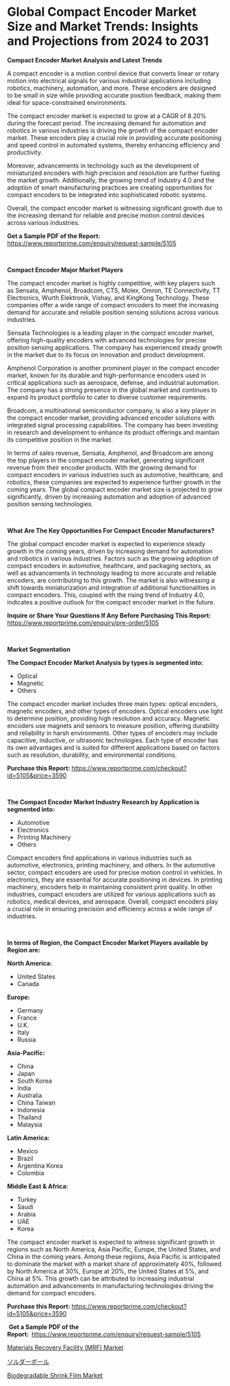 <p><h1>Global Compact Encoder Market Size and Market Trends: Insights and Projections from 2024 to 2031</h1></p><p><strong>Compact Encoder Market Analysis and Latest Trends</strong></p>
<p><p>A compact encoder is a motion control device that converts linear or rotary motion into electrical signals for various industrial applications including robotics, machinery, automation, and more. These encoders are designed to be small in size while providing accurate position feedback, making them ideal for space-constrained environments.</p><p>The compact encoder market is expected to grow at a CAGR of 8.20% during the forecast period. The increasing demand for automation and robotics in various industries is driving the growth of the compact encoder market. These encoders play a crucial role in providing accurate positioning and speed control in automated systems, thereby enhancing efficiency and productivity.</p><p>Moreover, advancements in technology such as the development of miniaturized encoders with high precision and resolution are further fueling the market growth. Additionally, the growing trend of Industry 4.0 and the adoption of smart manufacturing practices are creating opportunities for compact encoders to be integrated into sophisticated robotic systems.</p><p>Overall, the compact encoder market is witnessing significant growth due to the increasing demand for reliable and precise motion control devices across various industries.</p></p>
<p><strong>Get a Sample PDF of the Report:&nbsp;</strong> <a href="https://www.reportprime.com/enquiry/request-sample/5105">https://www.reportprime.com/enquiry/request-sample/5105</a></p>
<p>&nbsp;</p>
<p><strong>Compact Encoder Major Market Players</strong></p>
<p><p>The compact encoder market is highly competitive, with key players such as Sensata, Amphenol, Broadcom, CTS, Molex, Omron, TE Connectivity, TT Electronics, Wurth Elektronik, Vishay, and KingKong Technology. These companies offer a wide range of compact encoders to meet the increasing demand for accurate and reliable position sensing solutions across various industries.</p><p>Sensata Technologies is a leading player in the compact encoder market, offering high-quality encoders with advanced technologies for precise position sensing applications. The company has experienced steady growth in the market due to its focus on innovation and product development.</p><p>Amphenol Corporation is another prominent player in the compact encoder market, known for its durable and high-performance encoders used in critical applications such as aerospace, defense, and industrial automation. The company has a strong presence in the global market and continues to expand its product portfolio to cater to diverse customer requirements.</p><p>Broadcom, a multinational semiconductor company, is also a key player in the compact encoder market, providing advanced encoder solutions with integrated signal processing capabilities. The company has been investing in research and development to enhance its product offerings and maintain its competitive position in the market.</p><p>In terms of sales revenue, Sensata, Amphenol, and Broadcom are among the top players in the compact encoder market, generating significant revenue from their encoder products. With the growing demand for compact encoders in various industries such as automotive, healthcare, and robotics, these companies are expected to experience further growth in the coming years. The global compact encoder market size is projected to grow significantly, driven by increasing automation and adoption of advanced position sensing technologies.</p></p>
<p>&nbsp;</p>
<p><strong>What Are The Key Opportunities For Compact Encoder Manufacturers?</strong></p>
<p><p>The global compact encoder market is expected to experience steady growth in the coming years, driven by increasing demand for automation and robotics in various industries. Factors such as the growing adoption of compact encoders in automotive, healthcare, and packaging sectors, as well as advancements in technology leading to more accurate and reliable encoders, are contributing to this growth. The market is also witnessing a shift towards miniaturization and integration of additional functionalities in compact encoders. This, coupled with the rising trend of Industry 4.0, indicates a positive outlook for the compact encoder market in the future.</p></p>
<p><strong>Inquire or Share Your Questions If Any Before Purchasing This Report:</strong> <a href="https://www.reportprime.com/enquiry/pre-order/5105">https://www.reportprime.com/enquiry/pre-order/5105</a></p>
<p>&nbsp;</p>
<p><strong>Market Segmentation</strong></p>
<p><strong>The Compact Encoder Market Analysis by types is segmented into:</strong></p>
<p><ul><li>Optical</li><li>Magnetic</li><li>Others</li></ul></p>
<p><p>The compact encoder market includes three main types: optical encoders, magnetic encoders, and other types of encoders. Optical encoders use light to determine position, providing high resolution and accuracy. Magnetic encoders use magnets and sensors to measure position, offering durability and reliability in harsh environments. Other types of encoders may include capacitive, inductive, or ultrasonic technologies. Each type of encoder has its own advantages and is suited for different applications based on factors such as resolution, durability, and environmental conditions.</p></p>
<p><strong>Purchase this Report:&nbsp;</strong><a href="https://www.reportprime.com/checkout?id=5105&price=3590">https://www.reportprime.com/checkout?id=5105&price=3590</a></p>
<p>&nbsp;</p>
<p><strong>The Compact Encoder Market Industry Research by Application is segmented into:</strong></p>
<p><ul><li>Automotive</li><li>Electronics</li><li>Printing Machinery</li><li>Others</li></ul></p>
<p><p>Compact encoders find applications in various industries such as automotive, electronics, printing machinery, and others. In the automotive sector, compact encoders are used for precise motion control in vehicles. In electronics, they are essential for accurate positioning in devices. In printing machinery, encoders help in maintaining consistent print quality. In other industries, compact encoders are utilized for various applications such as robotics, medical devices, and aerospace. Overall, compact encoders play a crucial role in ensuring precision and efficiency across a wide range of industries.</p></p>
<p>&nbsp;</p>
<p><strong>In terms of Region, the Compact Encoder Market Players available by Region are:</strong></p>
<p>
    <p> <strong> North America: </strong>
        <ul>
            <li>United States</li>
            <li>Canada</li>
        </ul>
        </p> 
    <p> <strong> Europe: </strong>
        <ul>
            <li>Germany</li>
            <li>France</li>
            <li>U.K.</li>
            <li>Italy</li>
            <li>Russia</li>
        </ul>
        </p> 
    <p> <strong> Asia-Pacific: </strong>
        <ul>
            <li>China</li>
            <li>Japan</li>
            <li>South Korea</li>
            <li>India</li>
            <li>Australia</li>
            <li>China Taiwan</li>
            <li>Indonesia</li>
            <li>Thailand</li>
            <li>Malaysia</li>
        </ul>
        </p> 
    <p> <strong> Latin America: </strong>
        <ul>
            <li>Mexico</li>
            <li>Brazil</li>
            <li>Argentina Korea</li>
            <li>Colombia</li>
        </ul>
        </p> 
    <p> <strong> Middle East & Africa: </strong>
        <ul>
            <li>Turkey</li>
            <li>Saudi</li>
            <li>Arabia</li>
            <li>UAE</li>
            <li>Korea</li>
        </ul>
    </p>
    </p>
<p><p>The compact encoder market is expected to witness significant growth in regions such as North America, Asia Pacific, Europe, the United States, and China in the coming years. Among these regions, Asia Pacific is anticipated to dominate the market with a market share of approximately 40%, followed by North America at 30%, Europe at 20%, the United States at 5%, and China at 5%. This growth can be attributed to increasing industrial automation and advancements in manufacturing technologies driving the demand for compact encoders.</p></p>
<p><strong>Purchase this Report: </strong><a href="https://www.reportprime.com/checkout?id=5105&price=3590">https://www.reportprime.com/checkout?id=5105&price=3590</a></p>
<p>&nbsp;<strong>Get a Sample PDF of the Report:&nbsp;&nbsp;</strong><a href="https://www.reportprime.com/enquiry/request-sample/5105">https://www.reportprime.com/enquiry/request-sample/5105</a></p>
<p><strong></strong></p>
<p><p><a href="https://www.linkedin.com/pulse/decoding-materials-recovery-facility-mrf-market-deep-dive-3elee?trackingId=bLw%2BxOkXyjnEsQkrR1zuQA%3D%3D">Materials Recovery Facility (MRF) Market</a></p><p><a href="https://github.com/mohamedbakry57/Market-Research-Report-List-3/blob/main/569650215590.md">ソルダーボール</a></p><p><a href="https://cute-banjo-8ca.notion.site/Biodegradable-Shrink-Film-Market-Furnish-Information-about-Market-Size-Market-Share-Market-Dynamic-427e0a5b2ecd4e62ab23d338a128bb63">Biodegradable Shrink Film Market</a></p></p>